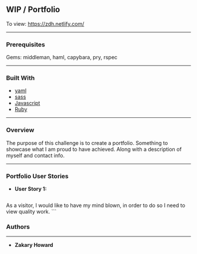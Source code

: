 ## **WIP / Portfolio**

To view: https://zdh.netlify.com/

-------

### Prerequisites

Gems: middleman, haml, capybara, pry, rspec

-------
### Built With

* [yaml](http://yaml.org/)
* [sass](https://sass-lang.com/)
* [Javascript](https://www.javascript.com/)
* [Ruby](https://www.ruby-lang.org/en/)

-------
### **Overview**

The purpose of this challenge is to create a portfolio. Something to showcase what I am proud to have achieved. Along with a description of myself and contact info. 

-------
### **Portfolio User Stories**

* **User Story 1:**
    ```
As a visitor,
I would like to have my mind blown,
in order to do so I need to view quality work.
    ```
  
### **Authors**
-------
* **Zakary Howard**

